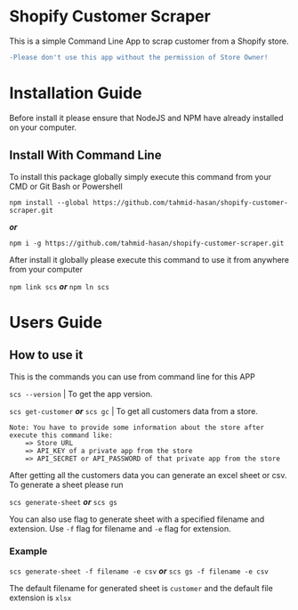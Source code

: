 # Shopify Customer Scraper

This is a simple Command Line App to scrap customer from a Shopify store.

```diff
-Please don't use this app without the permission of Store Owner!
```
# Installation Guide

Before install it please ensure that NodeJS and NPM have already installed on your computer.

## Install With Command Line

To install this package globally simply execute this command from your CMD or Git Bash or Powershell

`npm install --global https://github.com/tahmid-hasan/shopify-customer-scraper.git`

**_or_**

`npm i -g https://github.com/tahmid-hasan/shopify-customer-scraper.git`

After install it globally please execute this command to use it from anywhere from your computer

`npm link scs` **_or_** `npm ln scs`

# Users Guide

## How to use it

This is the commands you can use from command line for this APP

`scs --version` | To get the app version.

`scs get-customer` **_or_** `scs gc` | To get all customers data from a store.

```
Note: You have to provide some information about the store after execute this command like:
    => Store URL
    => API_KEY of a private app from the store
    => API_SECRET or API_PASSWORD of that private app from the store
```

After getting all the customers data you can generate an excel sheet or csv. To generate a sheet please run

`scs generate-sheet` **_or_** `scs gs`

You can also use flag to generate sheet with a specified filename and extension. Use `-f` flag for filename and `-e` flag for extension.

### Example
`scs generate-sheet -f filename -e csv` **_or_** `scs gs -f filename -e csv`

The default filename for generated sheet is `customer` and the default file extension is `xlsx`
